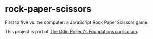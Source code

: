 # rock-paper-scissors

First to five vs. the computer: a JavaScript Rock Paper Scissors game.

This project is part of <a href="https://www.theodinproject.com/paths/foundations/courses/foundations" target="_blank">The Odin Project's Foundations curriculum</a>.
